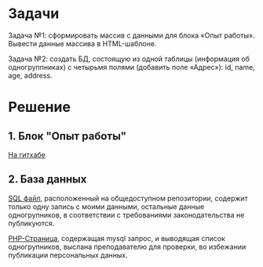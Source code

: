# Задачи
Задача №1: сформировать массив с данными для блока «Опыт работы».
Вывести данные массива в HTML-шаблоне.

Задача №2: создать БД, состоящую из одной таблицы (информация об одногруппниках) с четырьмя полями (добавить поле «Адрес»): id, name, age, address.
# Решение
## 1. Блок "Опыт работы"
[На гитхабе](https://github.com/Scorppb/geek-web/tree/main/04/index.php)

## 2. База данных
[SQL файл](https://github.com/Scorppb/geek-web/tree/main/04/db.sql), расположенный на общедоступном репозитории, содержит только одну запись с моими данными, остальные данные одногрупников, в соответствии с требованиями законодательства не публикуются.

[PHP-Страница](https://github.com/Scorppb/geek-web/tree/main/04/db.php), содержащая mysql запрос, и выводящая список одногрупников, выслана преподавателю для проверки, во избежании публикации персональных данных.